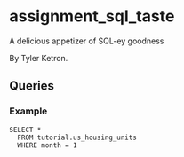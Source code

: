 # assignment_sql_taste
A delicious appetizer of SQL-ey goodness

By Tyler Ketron.

## Queries

### Example

```
SELECT *
  FROM tutorial.us_housing_units
  WHERE month = 1
```
